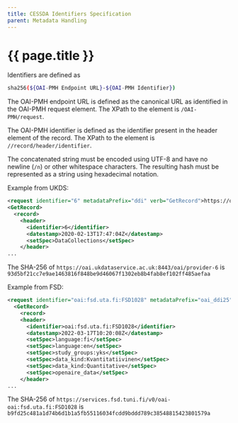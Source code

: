 ```yaml
---
title: CESSDA Identifiers Specification
parent: Metadata Handling
---
```


# {{ page.title }}

Identifiers are defined as

```bash
sha256(${OAI-PMH Endpoint URL}-${OAI-PMH Identifier})
```

The OAI-PMH endpoint URL is defined as the canonical URL as identified in the OAI-PMH request element. The XPath to the element is `/OAI-PMH/request`.

The OAI-PMH identifier is defined as the identifier present in the header element of the record. The XPath to the element is `//record/header/identifier`.

The concatenated string must be encoded using UTF-8 and have no newline (`/n`) or other whitespace characters.
The resulting hash must be represented as a string using hexadecimal notation.

Example from UKDS:

```xml
<request identifier="6" metadataPrefix="ddi" verb="GetRecord">https://oai.ukdataservice.ac.uk:8443/oai/provider</request>
<GetRecord>
  <record>
    <header>
      <identifier>6</identifier>
      <datestamp>2020-02-13T17:47:04Z</datestamp>
      <setSpec>DataCollections</setSpec>
    </header>
...
```

The SHA-256 of `https://oai.ukdataservice.ac.uk:8443/oai/provider-6` is `93d5bf21cc7e9ae1463816f848be9d46067f1302eb8b4fab8ef102ff485aefaa`

Example from FSD:

```xml
<request identifier="oai:fsd.uta.fi:FSD1028" metadataPrefix="oai_ddi25" verb="GetRecord">https://services.fsd.tuni.fi/v0/oai</request>
  <GetRecord>
    <record>
    <header>
      <identifier>oai:fsd.uta.fi:FSD1028</identifier>
      <datestamp>2022-03-17T10:20:08Z</datestamp>
      <setSpec>language:fi</setSpec>
      <setSpec>language:en</setSpec>
      <setSpec>study_groups:yks</setSpec>
      <setSpec>data_kind:Kvantitatiivinen</setSpec>
      <setSpec>data_kind:Quantitative</setSpec>
      <setSpec>openaire_data</setSpec>
    </header>
...
```

The SHA-256 of `https://services.fsd.tuni.fi/v0/oai-oai:fsd.uta.fi:FSD1028` is `b9fd25c481a1d74b6d1b1a5fb55116034fcdd9bddd789c38548815423801579a`
